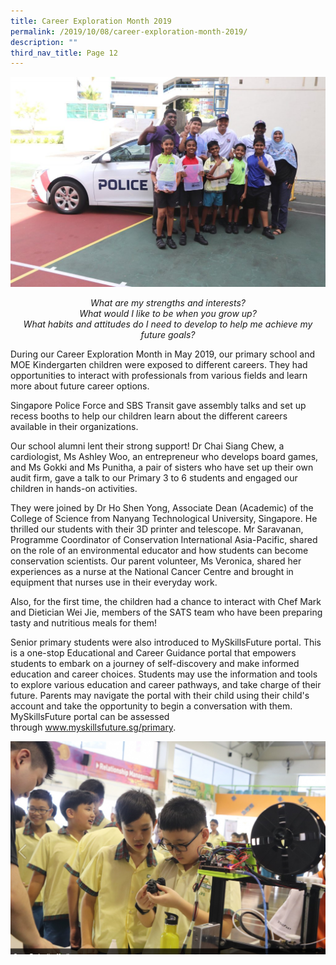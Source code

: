 ```yaml
---
title: Career Exploration Month 2019
permalink: /2019/10/08/career-exploration-month-2019/
description: ""
third_nav_title: Page 12
---
```

<img src="/images/Career-1024x683.jpg">
<p style="text-align: center;"><em>What are my strengths and interests?</em><br><em>What would I like to be when you grow up?</em></br><em>What habits and attitudes do I need to develop to help me achieve my future goals?</em></p>
<p>During our Career Exploration Month in May 2019, our primary school and MOE Kindergarten children were exposed to different careers. They had opportunities to interact with professionals from various fields and learn more about future career options.</p>
<p>Singapore Police Force and SBS Transit gave assembly talks and set up recess booths to help our children learn about the different careers available in their organizations.</p>
<p>Our school alumni lent their strong support! Dr Chai Siang Chew, a cardiologist, Ms Ashley Woo, an entrepreneur who develops board games, and Ms Gokki and Ms Punitha, a pair of sisters who have set up their own audit firm, gave a talk to our Primary 3 to 6 students and engaged our children in hands-on activities.</p>
<p>They were joined by Dr Ho Shen Yong, Associate Dean (Academic) of the College of Science from Nanyang Technological University, Singapore. He thrilled our students with their 3D printer and telescope. Mr Saravanan, Programme Coordinator of Conservation International Asia-Pacific, shared on the role of an environmental educator and how students can become conservation scientists. Our parent volunteer, Ms Veronica, shared her experiences as a nurse at the National Cancer Centre and brought in equipment that nurses use in their everyday work.</p>
<p>Also, for the first time, the children had a chance to interact with Chef Mark and Dietician Wei Jie, members of the SATS team who have been preparing tasty and nutritious meals for them!</p>
<p>Senior primary students were also introduced to MySkillsFuture portal. This is a one-stop Educational and Career Guidance portal that empowers students to embark on a journey of self-discovery and make informed education and career choices. Students may use the information and tools to explore various education and career pathways, and take charge of their future. Parents may navigate the portal with their child using their child's account and take the opportunity to begin a conversation with them. MySkillsFuture portal can be assessed through&nbsp;<a href="http://www.myskillsfuture.sg/primary">www.myskillsfuture.sg/primary</a>.</p>
<img src="/images/Capture-2-1024x693.png">